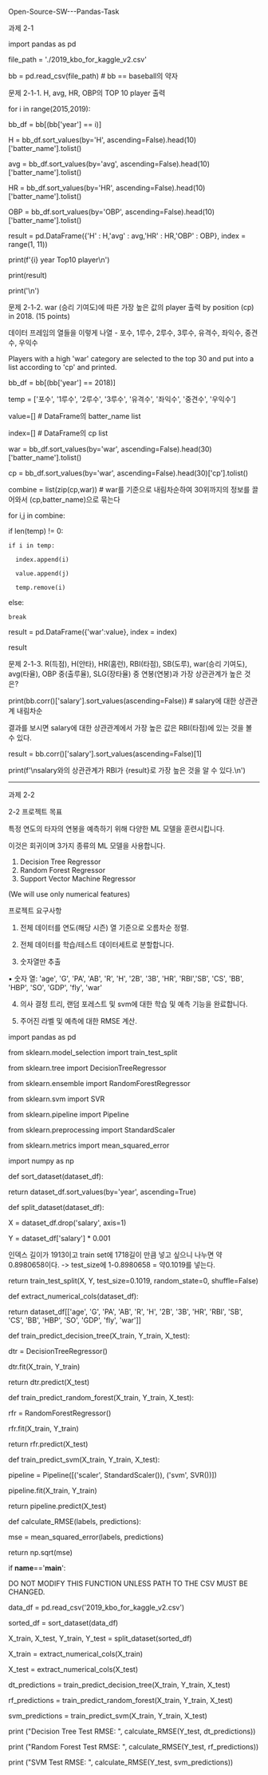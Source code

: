 Open-Source-SW---Pandas-Task

과제 2-1

import pandas as pd

file_path = './2019_kbo_for_kaggle_v2.csv'

bb = pd.read_csv(file_path) # bb == baseball의 약자

문제 2-1-1. H, avg, HR, OBP의 TOP 10 player 출력

for i in range(2015,2019):
  
  bb_df = bb[(bb['year'] == i)]
  
  H = bb_df.sort_values(by='H', ascending=False).head(10)['batter_name'].tolist()
  
  avg = bb_df.sort_values(by='avg', ascending=False).head(10)['batter_name'].tolist()
  
  HR = bb_df.sort_values(by='HR', ascending=False).head(10)['batter_name'].tolist()
  
  OBP = bb_df.sort_values(by='OBP', ascending=False).head(10)['batter_name'].tolist()
  
  result = pd.DataFrame({'H' : H,'avg' : avg,'HR' : HR,'OBP' : OBP}, index = range(1, 11))
  
  print(f'{i} year Top10 player\n')
  
  print(result)
  
  print('\n')

문제 2-1-2. war (승리 기여도)에 따른 가장 높은 값의 player 출력 by position (cp) in 2018. (15 points)

데이터 프레임의 열들을 이렇게 나열 - 포수, 1루수, 2루수, 3루수, 유격수, 좌익수, 중견수, 우익수

Players with a high 'war' category are selected to the top 30 and put into a list according to 'cp' and printed.

bb_df = bb[(bb['year'] == 2018)]

temp = ['포수', '1루수', '2루수', '3루수', '유격수', '좌익수', '중견수', '우익수']

value=[] # DataFrame의 batter_name list

index=[] # DataFrame의 cp list

war = bb_df.sort_values(by='war', ascending=False).head(30)['batter_name'].tolist()

cp = bb_df.sort_values(by='war', ascending=False).head(30)['cp'].tolist()

combine = list(zip(cp,war)) # war를 기준으로 내림차순하여 30위까지의 정보를 끌어와서 (cp,batter_name)으로 묶는다

for i,j in combine:

  if len(temp) != 0:
  
    if i in temp:
    
      index.append(i)
      
      value.append(j)
    
      temp.remove(i)
  
  else:
    
    break

result = pd.DataFrame({'war':value}, index = index)

result

문제 2-1-3. R(득점), H(안타), HR(홈런), RBI(타점), SB(도루), war(승리 기여도), avg(타율), OBP 중(출루율), SLG(장타율) 중 연봉(연봉)과 가장 상관관계가 높은 것은?

print(bb.corr()['salary'].sort_values(ascending=False)) # salary에 대한 상관관계 내림차순

결과를 보시면 salary에 대한 상관관계에서 가장 높은 값은 RBI(타점)에 있는 것을 볼 수 있다.

result = bb.corr()['salary'].sort_values(ascending=False)[1]

print(f'\nsalary와의 상관관계가 RBI가 {result}로 가장 높은 것을 알 수 있다.\n')

------------------------------------------------------------------------------------------------------------------------------------------------------------------

과제 2-2

2-2 프로젝트 목표

특정 연도의 타자의 연봉을 예측하기 위해 다양한 ML 모델을 훈련시킵니다.

이것은 회귀이며 3가지 종류의 ML 모델을 사용합니다.

1. Decision Tree Regressor
2. Random Forest Regressor
3. Support Vector Machine Regressor

(We will use only numerical features)

프로젝트 요구사항

1. 전체 데이터를 연도(해당 시즌) 열 기준으로 오름차순 정렬.

2. 전체 데이터를 학습/테스트 데이터세트로 분할합니다.

3. 숫자열만 추출

▪ 숫자 열: 'age', 'G', 'PA', 'AB', 'R', 'H', '2B', '3B', 'HR', 'RBI','SB', 'CS', 'BB', 'HBP', 'SO', 'GDP', 'fly', 'war'

4. 의사 결정 트리, 랜덤 포레스트 및 svm에 대한 학습 및 예측 기능을 완료합니다.

5. 주어진 라벨 및 예측에 대한 RMSE 계산.



import pandas as pd

from sklearn.model_selection import train_test_split

from sklearn.tree import DecisionTreeRegressor

from sklearn.ensemble import RandomForestRegressor

from sklearn.svm import SVR

from sklearn.pipeline import Pipeline

from sklearn.preprocessing import StandardScaler

from sklearn.metrics import mean_squared_error

import numpy as np


def sort_dataset(dataset_df):

  return dataset_df.sort_values(by='year', ascending=True)



def split_dataset(dataset_df):

  X = dataset_df.drop('salary', axis=1)
  
  Y = dataset_df['salary'] * 0.001
  
  인덱스 길이가 1913이고 train set에 1718길이 만큼 넣고 싶으니 나누면 약 0.8980658이다. -> test_size에 1-0.8980658 = 약0.1019를 넣는다.
  
  return train_test_split(X, Y, test_size=0.1019, random_state=0, shuffle=False)



def extract_numerical_cols(dataset_df):

  return dataset_df[['age', 'G', 'PA', 'AB', 'R', 'H', '2B', '3B', 'HR', 'RBI', 'SB', 'CS', 'BB', 'HBP', 'SO', 'GDP', 'fly', 'war']]



def train_predict_decision_tree(X_train, Y_train, X_test):

  dtr = DecisionTreeRegressor()
  
  dtr.fit(X_train, Y_train)
  
  return dtr.predict(X_test)



def train_predict_random_forest(X_train, Y_train, X_test):

  rfr = RandomForestRegressor()
  
  rfr.fit(X_train, Y_train)
  
  return rfr.predict(X_test)



def train_predict_svm(X_train, Y_train, X_test):

  pipeline = Pipeline([('scaler', StandardScaler()), ('svm', SVR())])
  
  pipeline.fit(X_train, Y_train)
  
  return pipeline.predict(X_test)



def calculate_RMSE(labels, predictions):

  mse = mean_squared_error(labels, predictions)
  
  return np.sqrt(mse)



if __name__=='__main__':

 DO NOT MODIFY THIS FUNCTION UNLESS PATH TO THE CSV MUST BE CHANGED.

  data_df = pd.read_csv('2019_kbo_for_kaggle_v2.csv')

 sorted_df = sort_dataset(data_df)

 X_train, X_test, Y_train, Y_test = split_dataset(sorted_df)

 X_train = extract_numerical_cols(X_train)

 X_test = extract_numerical_cols(X_test)

 dt_predictions = train_predict_decision_tree(X_train, Y_train, X_test)

 rf_predictions = train_predict_random_forest(X_train, Y_train, X_test)

 svm_predictions = train_predict_svm(X_train, Y_train, X_test)

 print ("Decision Tree Test RMSE: ", calculate_RMSE(Y_test, dt_predictions))

 print ("Random Forest Test RMSE: ", calculate_RMSE(Y_test, rf_predictions))

 print ("SVM Test RMSE: ", calculate_RMSE(Y_test, svm_predictions))


